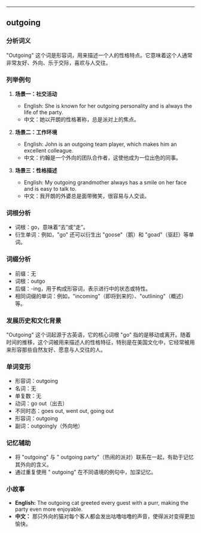 
---------------
## outgoing
### 分析词义
"Outgoing" 这个词是形容词，用来描述一个人的性格特点。它意味着这个人通常非常友好、外向、乐于交际，喜欢与人交往。

### 列举例句
1. **场景一：社交活动**
   - English: She is known for her outgoing personality and is always the life of the party.
   - 中文：她以开朗的性格著称，总是派对上的焦点。

2. **场景二：工作环境**
   - English: John is an outgoing team player, which makes him an excellent colleague.
   - 中文：约翰是一个外向的团队合作者，这使他成为一位出色的同事。

3. **场景三：性格描述**
   - English: My outgoing grandmother always has a smile on her face and is easy to talk to.
   - 中文：我开朗的外婆总是面带微笑，很容易与人交谈。

### 词根分析
- 词根：go，意味着“去”或“走”。
- 衍生单词：例如，"go" 还可以衍生出 "goose"（鹅）和 "goad"（驱赶）等单词。

### 词缀分析
- 前缀：无
- 词根：outgo
- 后缀：-ing，用于构成形容词，表示进行中的状态或特性。
- 相同词缀的单词：例如，"incoming"（即将到来的）、"outlining"（概述）等。

### 发展历史和文化背景
"Outgoing" 这个词起源于古英语，它的核心词根 "go" 指的是移动或离开。随着时间的推移，这个词被用来描述人的性格特征，特别是在美国文化中，它经常被用来形容那些自然友好、愿意与人交往的人。

### 单词变形
- 形容词：outgoing
- 名词：无
- 单复数：无
- 动词：go out（出去）
- 不同时态：goes out, went out, going out
- 形容词：outgoing
- 副词：outgoingly（外向地）

### 记忆辅助
- 将 "outgoing" 与 " outgoing party"（热闹的派对）联系在一起，有助于记忆其外向的含义。
- 通过重复使用 " outgoing" 在不同语境的例句中，加深记忆。

### 小故事
- **English:** The outgoing cat greeted every guest with a purr, making the party even more enjoyable.
- **中文：** 那只外向的猫对每个客人都会发出咕噜咕噜的声音，使得派对变得更加愉快。

